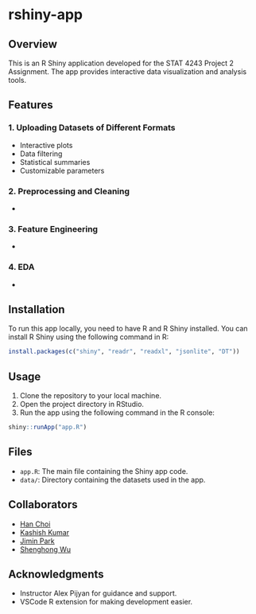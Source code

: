 # rshiny-app

## Overview

This is an R Shiny application developed for the STAT 4243 Project 2 Assignment. The app provides interactive data visualization and analysis tools.

## Features

### 1. Uploading Datasets of Different Formats

- Interactive plots
- Data filtering
- Statistical summaries
- Customizable parameters

### 2. Preprocessing and Cleaning

-

### 3. Feature Engineering

-

### 4. EDA

-

## Installation

To run this app locally, you need to have R and R Shiny installed. You can install R Shiny using the following command in R:

```R
install.packages(c("shiny", "readr", "readxl", "jsonlite", "DT"))
```

## Usage

1. Clone the repository to your local machine.
2. Open the project directory in RStudio.
3. Run the app using the following command in the R console:

```R
shiny::runApp("app.R")
```

## Files

- `app.R`: The main file containing the Shiny app code.
- `data/`: Directory containing the datasets used in the app.

## Collaborators

- [Han Choi](https://github.com/hanvitC)
- [Kashish Kumar]()
- [Jimin Park]()
- [Shenghong Wu]()

## Acknowledgments

- Instructor Alex Pijyan for guidance and support.
- VSCode R extension for making development easier.

